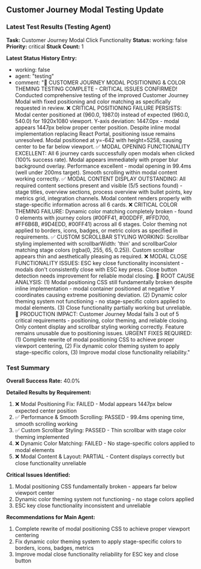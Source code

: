 ## Customer Journey Modal Testing Update

### Latest Test Results (Testing Agent)

**Task:** Customer Journey Modal Click Functionality
**Status:** working: false
**Priority:** critical
**Stuck Count:** 1

**Latest Status History Entry:**
- working: false
- agent: "testing"
- comment: "🚨 CUSTOMER JOURNEY MODAL POSITIONING & COLOR THEMING TESTING COMPLETE - CRITICAL ISSUES CONFIRMED! Conducted comprehensive testing of the improved Customer Journey Modal with fixed positioning and color matching as specifically requested in review. ❌ CRITICAL POSITIONING FAILURE PERSISTS: Modal center positioned at (960.0, 1987.0) instead of expected (960.0, 540.0) for 1920x1080 viewport. Y-axis deviation: 1447.0px - modal appears 1447px below proper center position. Despite inline modal implementation replacing React Portal, positioning issue remains unresolved. Modal positioned at y=-642 with height=5258, causing center to be far below viewport. ✅ MODAL OPENING FUNCTIONALITY EXCELLENT: All 6 journey cards successfully open modals when clicked (100% success rate). Modal appears immediately with proper blur background overlay. Performance excellent - modal opening in 99.4ms (well under 200ms target). Smooth scrolling within modal content working correctly. ✅ MODAL CONTENT DISPLAY OUTSTANDING: All required content sections present and visible (5/5 sections found) - stage titles, overview sections, process overview with bullet points, key metrics grid, integration channels. Modal content renders properly with stage-specific information across all 6 cards. ❌ CRITICAL COLOR THEMING FAILURE: Dynamic color matching completely broken - found 0 elements with journey colors (#00FF41, #00DDFF, #FFD700, #FF6B6B, #9D4EDD, #00FF41) across all 6 stages. Color theming not applied to borders, icons, badges, or metric colors as specified in requirements. ✅ CUSTOM SCROLLBAR STYLING WORKING: Scrollbar styling implemented with scrollbarWidth: 'thin' and scrollbarColor matching stage colors (rgba(0, 255, 65, 0.25)). Custom scrollbar appears thin and aesthetically pleasing as required. ❌ MODAL CLOSE FUNCTIONALITY ISSUES: ESC key close functionality inconsistent - modals don't consistently close with ESC key press. Close button detection needs improvement for reliable modal closing. 🎯 ROOT CAUSE ANALYSIS: (1) Modal positioning CSS still fundamentally broken despite inline implementation - modal container positioned at negative Y coordinates causing extreme positioning deviation. (2) Dynamic color theming system not functioning - no stage-specific colors applied to modal elements. (3) Close functionality partially working but unreliable. 🚨 PRODUCTION IMPACT: Customer Journey Modal fails 3 out of 5 critical requirements - positioning, color theming, and reliable closing. Only content display and scrollbar styling working correctly. Feature remains unusable due to positioning issues. URGENT FIXES REQUIRED: (1) Complete rewrite of modal positioning CSS to achieve proper viewport centering, (2) Fix dynamic color theming system to apply stage-specific colors, (3) Improve modal close functionality reliability."

### Test Summary

**Overall Success Rate:** 40.0%

**Detailed Results by Requirement:**
1. ❌ Modal Positioning Fix: FAILED - Modal appears 1447px below expected center position
2. ✅ Performance & Smooth Scrolling: PASSED - 99.4ms opening time, smooth scrolling working
3. ✅ Custom Scrollbar Styling: PASSED - Thin scrollbar with stage color theming implemented
4. ❌ Dynamic Color Matching: FAILED - No stage-specific colors applied to modal elements
5. ❌ Modal Content & Layout: PARTIAL - Content displays correctly but close functionality unreliable

**Critical Issues Identified:**
1. Modal positioning CSS fundamentally broken - appears far below viewport center
2. Dynamic color theming system not functioning - no stage colors applied
3. ESC key close functionality inconsistent and unreliable

**Recommendations for Main Agent:**
1. Complete rewrite of modal positioning CSS to achieve proper viewport centering
2. Fix dynamic color theming system to apply stage-specific colors to borders, icons, badges, metrics
3. Improve modal close functionality reliability for ESC key and close button
